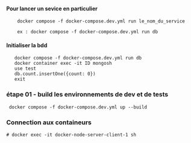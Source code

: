 


#### Pour lancer un sevice en particulier
```console
    docker compose -f docker-compose.dev.yml run le_nom_du_service

    ex : docker compose -f docker-compose.dev.yml run db
 ```
#### Initialiser la bdd
```console
   docker compose -f docker-compose.dev.yml run db
   docker container exec -it ID mongosh
   use test
   db.count.insertOne({count: 0})
   exit

 ```

 ### étape 01 - build les environnements de dev et de tests
```console
 docker compose -f docker-compose.dev.yml up --build
 ```

 ### Connection aux containeurs
```console
# docker exec -it docker-node-server-client-1 sh
``````